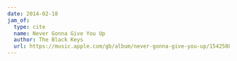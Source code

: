 ```yaml
---
date: 2014-02-18
jam_of:
  type: cite
  name: Never Gonna Give You Up
  author: The Black Keys
  url: https://music.apple.com/gb/album/never-gonna-give-you-up/1542588729?i=1542588746
---
```

